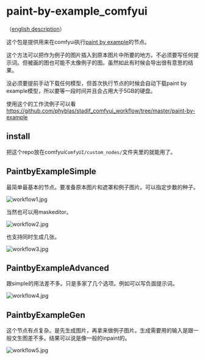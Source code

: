 # paint-by-example_comfyui

（[english description](https://github-com.translate.goog/phyblas/paint-by-example_comfyui/blob/master/README.md?_x_tr_sl=zh-CN&_x_tr_tl=en&_x_tr_hl=zh-CN&_x_tr_pto=wapp)）

这个包是提供用来在comfyui执行[paint by example](https://github.com/Fantasy-Studio/Paint-by-Example)的节点。

这个方法可以把作为例子的图片插入到原本图片中所要的地方。不必须要写任何提示词。但被画的图也可能不太像例子的图。虽然如此有时候会导出很有意思的结果。

没必须要提前手动下载任何模型，但首次执行节点的时候会自动下载paint by example模型，所以要等一段时间并且会占用大于5GB的硬盘。

使用这个的工作流例子可以看 https://github.com/phyblas/stadif_comfyui_workflow/tree/master/paint-by-example


## install

把这个repo放在comfyui`ComfyUI/custom_nodes/`文件夹里的就能用了。


## PaintbyExampleSimple

最简单最基本的节点。要准备原本图片和遮罩和例子图片。可以指定步数的种子。

![workflow1.jpg](https://github.com/phyblas/stadif_comfyui_workflow/blob/master/paint-by-example/workflow1.jpg)

当然也可以用maskeditor。

![workflow2.jpg](https://github.com/phyblas/stadif_comfyui_workflow/blob/master/paint-by-example/workflow2.jpg)

也支持同时生成几张。

![workflow3.jpg](https://github.com/phyblas/stadif_comfyui_workflow/blob/master/paint-by-example/workflow3.jpg)


## PaintbyExampleAdvanced

跟simple的用法差不多。只是多家了几个选项。例如可以写负面提示词。

![workflow4.jpg](https://github.com/phyblas/stadif_comfyui_workflow/blob/master/paint-by-example/workflow4.jpg)

## PaintbyExampleGen

这个节点有点复杂。是先生成图片，再拿来做例子图片。生成需要用的输入是跟一般文生图差不多。结果可以说是像一般的inpaint的。

![workflow5.jpg](https://github.com/phyblas/stadif_comfyui_workflow/blob/master/paint-by-example/workflow5.jpg)
